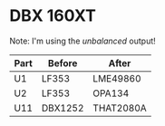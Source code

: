 # DBX 160XT

Note: I'm using the _unbalanced_ output!

| Part | Before  | After     | 
| ---- | ------- | --------- |
| U1   | LF353   | LME49860  |
| U2   | LF353   | OPA134    |
| U11  | DBX1252 | THAT2080A |
